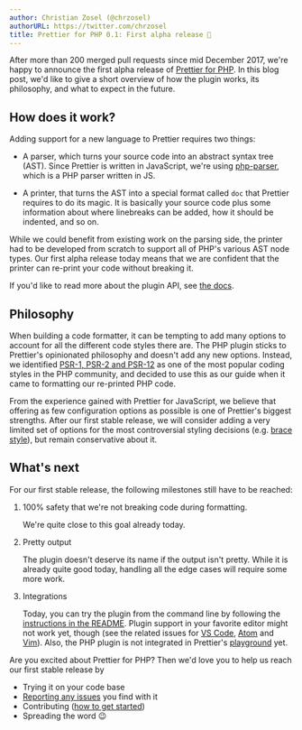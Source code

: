```yaml
---
author: Christian Zosel (@chrzosel)
authorURL: https://twitter.com/chrzosel
title: Prettier for PHP 0.1: First alpha release 🎉
---
```


After more than 200 merged pull requests since mid December 2017, we're happy to announce the first alpha release of [Prettier for PHP](https://github.com/prettier/plugin-php). In this blog post, we'd like to give a short overview of how the plugin works, its philosophy, and what to expect in the future.

<!--truncate-->

## How does it work?

Adding support for a new language to Prettier requires two things:

* A parser, which turns your source code into an abstract syntax tree (AST). Since Prettier is written in JavaScript, we're using [php-parser](https://github.com/glayzzle/php-parser), which is a PHP parser written in JS.

* A printer, that turns the AST into a special format called `doc` that Prettier requires to do its magic. It is basically your source code plus some information about where linebreaks can be added, how it should be indented, and so on.

While we could benefit from existing work on the parsing side, the printer had to be developed from scratch to support all of PHP's various AST node types. Our first alpha release today means that we are confident that the printer can re-print your code without breaking it.

If you'd like to read more about the plugin API, see [the docs](https://prettier.io/docs/en/plugins.html).

## Philosophy

When building a code formatter, it can be tempting to add many options to account for all the different code styles there are. The PHP plugin sticks to Prettier's opinionated philosophy and doesn't add any new options. Instead, we identified [PSR-1, PSR-2 and PSR-12](https://www.php-fig.org/psr/) as one of the most popular coding styles in the PHP community, and decided to use this as our guide when it came to formatting our re-printed PHP code.

From the experience gained with Prettier for JavaScript, we believe that offering as few configuration options as possible is one of Prettier's biggest strengths. After our first stable release, we will consider adding a very limited set of options for the most controversial styling decisions (e.g. [brace style](https://github.com/prettier/plugin-php/issues/107)), but remain conservative about it.

## What's next

For our first stable release, the following milestones still have to be reached:

1.  100% safety that we're not breaking code during formatting.

    We're quite close to this goal already today.

2.  Pretty output

    The plugin doesn't deserve its name if the output isn't pretty. While it is already quite good today, handling all the edge cases will require some more work.

3.  Integrations

    Today, you can try the plugin from the command line by following the [instructions in the README](https://github.com/prettier/plugin-php#install). Plugin support in your favorite editor might not work yet, though (see the related issues for [VS Code](https://github.com/prettier/prettier-vscode/issues/395), [Atom](https://github.com/prettier/prettier-atom/issues/395) and [Vim](https://github.com/prettier/vim-prettier/issues/119)). Also, the PHP plugin is not integrated in Prettier's [playground](https://prettier.io/playground/) yet.

Are you excited about Prettier for PHP? Then we'd love you to help us reach our first stable release by

* Trying it on your code base
* [Reporting any issues](https://github.com/prettier/plugin-php/issues) you find with it
* Contributing ([how to get started](https://github.com/prettier/plugin-php/blob/master/CONTRIBUTING.md))
* Spreading the word 😉
